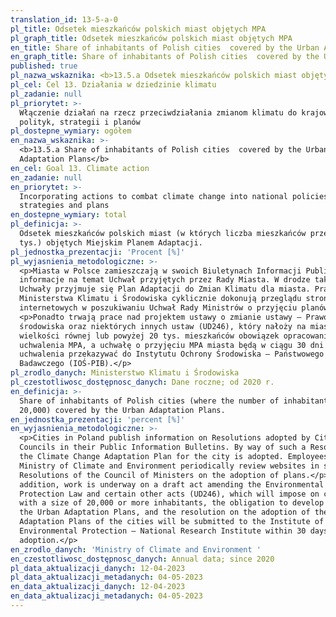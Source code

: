 ```yaml
---
translation_id: 13-5-a-0
pl_title: Odsetek mieszkańców polskich miast objętych MPA
pl_graph_title: Odsetek mieszkańców polskich miast objętych MPA
en_title: Share of inhabitants of Polish cities  covered by the Urban Adaptation Plans
en_graph_title: Share of inhabitants of Polish cities  covered by the Urban Adaptation Plans
published: true
pl_nazwa_wskaznika: <b>13.5.a Odsetek mieszkańców polskich miast objętych MPA</b>
pl_cel: Cel 13. Działania w dziedzinie klimatu
pl_zadanie: null
pl_priorytet: >-
  Włączenie działań na rzecz przeciwdziałania zmianom klimatu do krajowych
  polityk, strategii i planów
pl_dostepne_wymiary: ogółem
en_nazwa_wskaznika: >-
  <b>13.5.a Share of inhabitants of Polish cities  covered by the Urban
  Adaptation Plans</b>
en_cel: Goal 13. Climate action
en_zadanie: null
en_priorytet: >-
  Incorporating actions to combat climate change into national policies,
  strategies and plans
en_dostepne_wymiary: total
pl_definicja: >-
  Odsetek mieszkańców polskich miast (w których liczba mieszkańców przekracza 20
  tys.) objętych Miejskim Planem Adaptacji.
pl_jednostka_prezentacji: 'Procent [%]'
pl_wyjasnienia_metodologiczne: >-
  <p>Miasta w Polsce zamieszczają w swoich Biuletynach Informacji Publicznej
  informacje na temat Uchwał przyjętych przez Rady Miasta. W drodze takiej
  Uchwały przyjmuje się Plan Adaptacji do Zmian Klimatu dla miasta. Pracownicy
  Ministerstwa Klimatu i Środowiska cyklicznie dokonują przeglądu stron
  internetowych w poszukiwaniu Uchwał Rady Ministrów o przyjęciu planów.</p>
  <p>Ponadto trwają prace nad projektem ustawy o zmianie ustawy – Prawo ochrony
  środowiska oraz niektórych innych ustaw (UD246), który nałoży na miasta o
  wielkości równej lub powyżej 20 tys. mieszkańców obowiązek opracowania i
  uchwalenia MPA, a uchwałę o przyjęciu MPA miasta będą w ciągu 30 dni od
  uchwalenia przekazywać do Instytutu Ochrony Środowiska – Państwowego Instytutu
  Badawczego (IOŚ-PIB).</p>
pl_zrodlo_danych: Ministerstwo Klimatu i Środowiska
pl_czestotliwosc_dostępnosc_danych: Dane roczne; od 2020 r.
en_definicja: >-
  Share of inhabitants of Polish cities (where the number of inhabitants exceeds
  20,000) covered by the Urban Adaptation Plans.
en_jednostka_prezentacji: 'percent [%]'
en_wyjasnienia_metodologiczne: >-
  <p>Cities in Poland publish information on Resolutions adopted by City
  Councils in their Public Information Bulletins. By way of such a Resolution,
  the Climate Change Adaptation Plan for the city is adopted. Employees of the
  Ministry of Climate and Environment periodically review websites in search of
  Resolutions of the Council of Ministers on the adoption of plans.</p> <p>In
  addition, work is underway on a draft act amending the Environmental
  Protection Law and certain other acts (UD246), which will impose on cities
  with a size of 20,000 or more inhabitants, the obligation to develop and adopt
  the Urban Adaptation Plans, and the resolution on the adoption of the Urban
  Adaptation Plans of the cities will be submitted to the Institute of
  Environmental Protection – National Research Institute within 30 days of its
  adoption.</p>
en_zrodlo_danych: 'Ministry of Climate and Environment '
en_czestotliwosc_dostępnosc_danych: Annual data; since 2020
pl_data_aktualizacji_danych: 12-04-2023
pl_data_aktualizacji_metadanych: 04-05-2023
en_data_aktualizacji_danych: 12-04-2023
en_data_aktualizacji_metadanych: 04-05-2023
---
```

